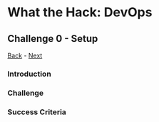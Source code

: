 # What the Hack: DevOps 

## Challenge 0 - Setup
[Back](../../readme.md) - [Next](challenge01.md)

### Introduction

### Challenge

### Success Criteria

